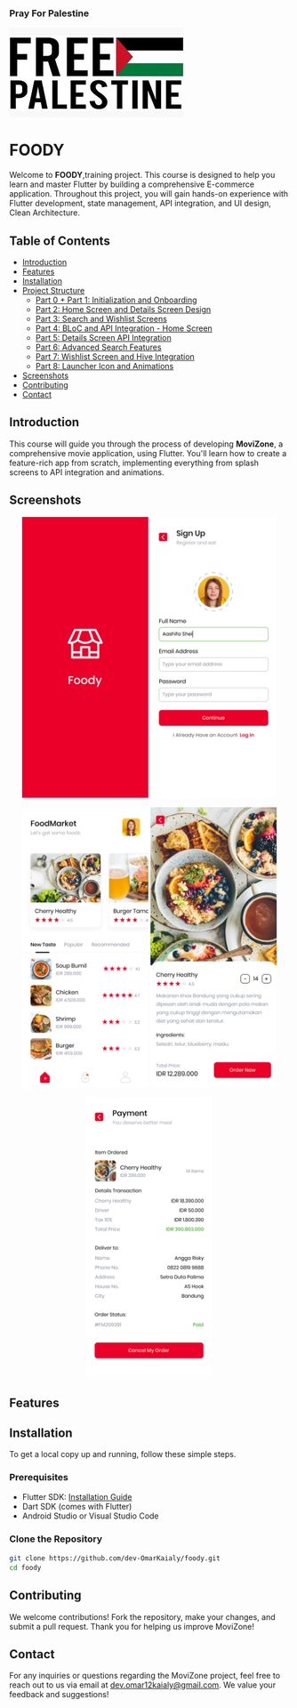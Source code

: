 
### Pray For Palestine
![Pray For Palestine](screenshots/palestine.jpg)

# FOODY

Welcome to **FOODY**,training project. This course is designed to help you learn and master Flutter by building a comprehensive E-commerce application. Throughout this project, you will gain hands-on experience with Flutter development, state management, API integration, and UI design, Clean Architecture.

## Table of Contents

- [Introduction](#introduction)
- [Features](#features)
- [Installation](#installation)
- [Project Structure](#project-structure)
  - [Part 0 + Part 1: Initialization and Onboarding](https://t.me/Omar_k_flutter/)
  - [Part 2: Home Screen and Details Screen Design](https://t.me/Omar_k_flutter/)
  - [Part 3: Search and Wishlist Screens](https://t.me/Omar_k_flutter/)
  - [Part 4: BLoC and API Integration - Home Screen](https://t.me/Omar_k_flutter/)
  - [Part 5: Details Screen API Integration](https://t.me/Omar_k_flutter/)
  - [Part 6: Advanced Search Features](https://t.me/Omar_k_flutter/)
  - [Part 7: Wishlist Screen and Hive Integration](https://t.me/Omar_k_flutter/)
  - [Part 8: Launcher Icon and Animations](https://t.me/Omar_k_flutter/)
- [Screenshots](#screenshots)
- [Contributing](#contributing)
- [Contact](#contact)

## Introduction

This course will guide you through the process of developing **MoviZone**, a comprehensive movie  application, using Flutter. You'll learn how to create a feature-rich app from scratch, implementing everything from splash screens to API integration and animations.
## Screenshots

<p align="center">
  <img src="screenshots/Splash.png" alt="Splash Screen" width="45%" />
  <img src="screenshots/Sign Up Photo.png" alt="SignUp Screen" width="45%" />
</p>

<p align="center">
  <img src="screenshots/Home Fixed.png" alt="Home Screen" width="45%" />
  <img src="screenshots/Food Details.png" alt="Food Details" width="45%" />
</p>
<p align="center">
  <img src="screenshots/Order in Progress.png" alt="Order In Progress" width="45%" />
</p>

## Features

## Installation

To get a local copy up and running, follow these simple steps.

### Prerequisites

- Flutter SDK: [Installation Guide](https://flutter.dev/docs/get-started/install)
- Dart SDK (comes with Flutter)
- Android Studio or Visual Studio Code

### Clone the Repository

```bash
git clone https://github.com/dev-OmarKaialy/foody.git
cd foody
```

## Contributing

We welcome contributions! Fork the repository, make your changes, and submit a pull request. Thank you for helping us improve MoviZone!
## Contact

For any inquiries or questions regarding the MoviZone project, feel free to reach out to us via email at [dev.omar12kaialy@gmail.com](mailto:dev.omar12kaialy@gmail.com). We value your feedback and suggestions!
